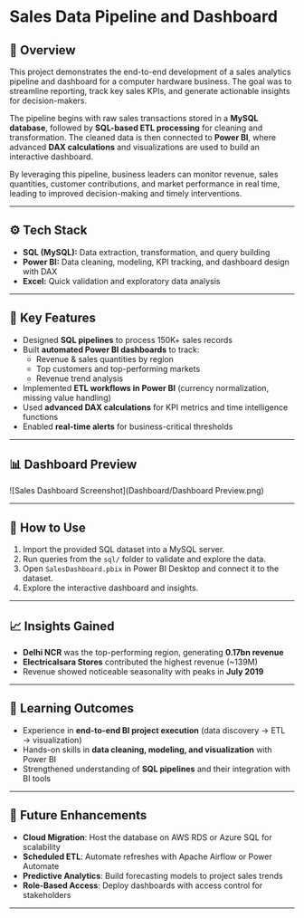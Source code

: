 # Sales Data Pipeline and Dashboard  

## 📌 Overview  
This project demonstrates the end-to-end development of a sales analytics pipeline and dashboard for a computer hardware business. The goal was to streamline reporting, track key sales KPIs, and generate actionable insights for decision-makers.  

The pipeline begins with raw sales transactions stored in a **MySQL database**, followed by **SQL-based ETL processing** for cleaning and transformation. The cleaned data is then connected to **Power BI**, where advanced **DAX calculations** and visualizations are used to build an interactive dashboard.  

By leveraging this pipeline, business leaders can monitor revenue, sales quantities, customer contributions, and market performance in real time, leading to improved decision-making and timely interventions.  

---

## ⚙️ Tech Stack  
- **SQL (MySQL):** Data extraction, transformation, and query building  
- **Power BI:** Data cleaning, modeling, KPI tracking, and dashboard design with DAX  
- **Excel:** Quick validation and exploratory data analysis  

---

## 🔑 Key Features  
- Designed **SQL pipelines** to process 150K+ sales records  
- Built **automated Power BI dashboards** to track:  
  - Revenue & sales quantities by region  
  - Top customers and top-performing markets  
  - Revenue trend analysis  
- Implemented **ETL workflows in Power BI** (currency normalization, missing value handling)  
- Used **advanced DAX calculations** for KPI metrics and time intelligence functions  
- Enabled **real-time alerts** for business-critical thresholds  

---

## 📊 Dashboard Preview  
![Sales Dashboard Screenshot](Dashboard/Dashboard Preview.png)  

---

## 🚀 How to Use  
1. Import the provided SQL dataset into a MySQL server.  
2. Run queries from the `sql/` folder to validate and explore the data.  
3. Open `SalesDashboard.pbix` in Power BI Desktop and connect it to the dataset.  
4. Explore the interactive dashboard and insights.  

---

## 📈 Insights Gained  
- **Delhi NCR** was the top-performing region, generating **0.17bn revenue**  
- **Electricalsara Stores** contributed the highest revenue (~139M)  
- Revenue showed noticeable seasonality with peaks in **July 2019**  

---

## 📌 Learning Outcomes  
- Experience in **end-to-end BI project execution** (data discovery → ETL → visualization)  
- Hands-on skills in **data cleaning, modeling, and visualization** with Power BI  
- Strengthened understanding of **SQL pipelines** and their integration with BI tools  

---

## 🔮 Future Enhancements  
- **Cloud Migration**: Host the database on AWS RDS or Azure SQL for scalability  
- **Scheduled ETL**: Automate refreshes with Apache Airflow or Power Automate  
- **Predictive Analytics**: Build forecasting models to project sales trends  
- **Role-Based Access**: Deploy dashboards with access control for stakeholders  

---


